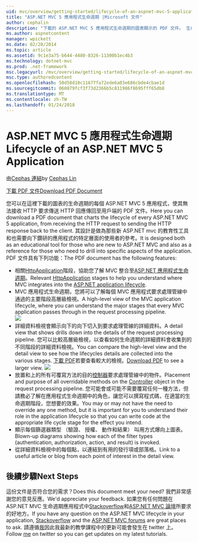 ```yaml
---
uid: mvc/overview/getting-started/lifecycle-of-an-aspnet-mvc-5-application
title: "ASP.NET MVC 5 應用程式生命週期 |Microsoft 文件"
author: cephalin
description: "下載的 ASP.NET MVC 5 應用程式生命週期的圖表顯示的 PDF 文件。 生命週期本文提供 MVC 生命週期的高層級檢視..."
ms.author: aspnetcontent
manager: wpickett
ms.date: 02/28/2014
ms.topic: article
ms.assetid: 9c1e3a75-b644-4480-8326-11300b1ec4b3
ms.technology: dotnet-mvc
ms.prod: .net-framework
msc.legacyurl: /mvc/overview/getting-started/lifecycle-of-an-aspnet-mvc-5-application
msc.type: authoredcontent
ms.openlocfilehash: 50d58d10c11677fa72ede6a03e686cbde4cbae1d
ms.sourcegitcommit: 060879fcf3f73d2366b5c811986f8695fff65db8
ms.translationtype: MT
ms.contentlocale: zh-TW
ms.lasthandoff: 01/24/2018
---
```

<a name="lifecycle-of-an-aspnet-mvc-5-application"></a><span data-ttu-id="d879c-104">ASP.NET MVC 5 應用程式生命週期</span><span class="sxs-lookup"><span data-stu-id="d879c-104">Lifecycle of an ASP.NET MVC 5 Application</span></span>
====================
<span data-ttu-id="d879c-105">由[Cephas 連結](https://github.com/cephalin)</span><span class="sxs-lookup"><span data-stu-id="d879c-105">by [Cephas Lin](https://github.com/cephalin)</span></span>

[<span data-ttu-id="d879c-106">下載 PDF 文件</span><span class="sxs-lookup"><span data-stu-id="d879c-106">Download PDF Document</span></span>](lifecycle-of-an-aspnet-mvc-5-application/_static/lifecycle-of-an-aspnet-mvc-5-application1.pdf)

<span data-ttu-id="d879c-107">您可以在這裡下載的圖表的生命週期的每個 ASP.NET MVC 5 應用程式，使其無法接收 HTTP 要求傳送 HTTP 回應傳回至用戶端的 PDF 文件。</span><span class="sxs-lookup"><span data-stu-id="d879c-107">Here you can download a PDF document that charts the lifecycle of every ASP.NET MVC 5 application, from receiving the HTTP request to sending the HTTP response back to the client.</span></span> <span data-ttu-id="d879c-108">其設計是做為那些新 ASP.NET mvc 的教育性工具和也需要向下鑽研的應用程式的特定層面的使用者的參考。</span><span class="sxs-lookup"><span data-stu-id="d879c-108">It is designed both as an educational tool for those who are new to ASP.NET MVC and also as a reference for those who need to drill into specific aspects of the application.</span></span> <span data-ttu-id="d879c-109">PDF 文件具有下列功能：</span><span class="sxs-lookup"><span data-stu-id="d879c-109">The PDF document has the following features:</span></span>

- <span data-ttu-id="d879c-110">相關[HttpApplication](https://msdn.microsoft.com/library/system.web.httpapplication.aspx)階段，協助您了解 MVC 整合至[ASP.NET 應用程式生命週期](https://msdn.microsoft.com/library/bb470252.aspx)。</span><span class="sxs-lookup"><span data-stu-id="d879c-110">Relevant [HttpApplication](https://msdn.microsoft.com/library/system.web.httpapplication.aspx) stages to help you understand where MVC integrates into the [ASP.NET application lifecycle](https://msdn.microsoft.com/library/bb470252.aspx).</span></span>
- <span data-ttu-id="d879c-111">MVC 應用程式生命週期，您將可以了解每個 MVC 應用程式要求處理管線中通過的主要階段高層級檢視。</span><span class="sxs-lookup"><span data-stu-id="d879c-111">A high-level view of the MVC application lifecycle, where you can understand the major stages that every MVC application passes through in the request processing pipeline.</span></span>  
    ![](lifecycle-of-an-aspnet-mvc-5-application/_static/image1.jpg)
- <span data-ttu-id="d879c-112">詳細資料檢視會顯示向下的向下切入到要求處理管線的詳細資料。</span><span class="sxs-lookup"><span data-stu-id="d879c-112">A detail view that shows drills down into the details of the request processing pipeline.</span></span> <span data-ttu-id="d879c-113">您可以比較高層級檢視，以查看如何生命週期的詳細資料會收集到的不同階段的詳細資料檢視。</span><span class="sxs-lookup"><span data-stu-id="d879c-113">You can compare the high-level view and the detail view to see how the lifecycles details are collected into the various stages.</span></span> <span data-ttu-id="d879c-114">[下載 PDF](lifecycle-of-an-aspnet-mvc-5-application/_static/lifecycle-of-an-aspnet-mvc-5-application1.pdf)若要查看較大的檢視。</span><span class="sxs-lookup"><span data-stu-id="d879c-114">[Download PDF](lifecycle-of-an-aspnet-mvc-5-application/_static/lifecycle-of-an-aspnet-mvc-5-application1.pdf) to see a larger view.</span></span>
    ![](lifecycle-of-an-aspnet-mvc-5-application/_static/image2.jpg)
- <span data-ttu-id="d879c-115">放置和上的所有可覆寫方法的目的[控制器](https://msdn.microsoft.com/library/system.web.mvc.controller.aspx)要求處理管線中的物件。</span><span class="sxs-lookup"><span data-stu-id="d879c-115">Placement and purpose of all overridable methods on the [Controller](https://msdn.microsoft.com/library/system.web.mvc.controller.aspx) object in the request processing pipeline.</span></span> <span data-ttu-id="d879c-116">您可能會或可能不需要覆寫任何一種方法，但請務必了解在應用程式生命週期中的角色，讓您可以撰寫程式碼，在適當的生命週期階段，您想要的效果。</span><span class="sxs-lookup"><span data-stu-id="d879c-116">You may or may not have the need to override any one method, but it is important for you to understand their role in the application lifecycle so that you can write code at the appropriate life cycle stage for the effect you intend.</span></span>
- <span data-ttu-id="d879c-117">顯示每個篩選器類型 （驗證、 授權、 動作和結果） 叫用方式爆向上圖表。</span><span class="sxs-lookup"><span data-stu-id="d879c-117">Blown-up diagrams showing how each of the filter types (authentication, authorization, action, and result) is invoked.</span></span>
- <span data-ttu-id="d879c-118">從詳細資料檢視中的每個點，以連結到有用的發行項或部落格。</span><span class="sxs-lookup"><span data-stu-id="d879c-118">Link to a useful article or blog from each point of interest in the detail view.</span></span>


## <a name="next-steps"></a><span data-ttu-id="d879c-119">後續步驟</span><span class="sxs-lookup"><span data-stu-id="d879c-119">Next Steps</span></span>

<span data-ttu-id="d879c-120">這份文件是否符合您的需求？</span><span class="sxs-lookup"><span data-stu-id="d879c-120">Does this document meet your need?</span></span> <span data-ttu-id="d879c-121">我們非常感謝您的意見反應。</span><span class="sxs-lookup"><span data-stu-id="d879c-121">We'd appreciate your feedback.</span></span> <span data-ttu-id="d879c-122">如果您有任何問題在 ASP.NET MVC 生命週期應用程式中[Stackoverflow](http://stackoverflow.com/help)和[ASP.NET MVC 論壇](https://forums.asp.net/1146.aspx)所要求的好地方。</span><span class="sxs-lookup"><span data-stu-id="d879c-122">If you have any question on the ASP.NET MVC lifecycle in your application, [Stackoverflow](http://stackoverflow.com/help) and the [ASP.NET MVC forums](https://forums.asp.net/1146.aspx) are great places to ask.</span></span> <span data-ttu-id="d879c-123">請遵循[我](https://twitter.com/Cephas_MSFT)因此我最新的教學課程中的更新可能會發生在 twitter 上。</span><span class="sxs-lookup"><span data-stu-id="d879c-123">Follow [me](https://twitter.com/Cephas_MSFT) on twitter so you can get updates on my latest tutorials.</span></span>
